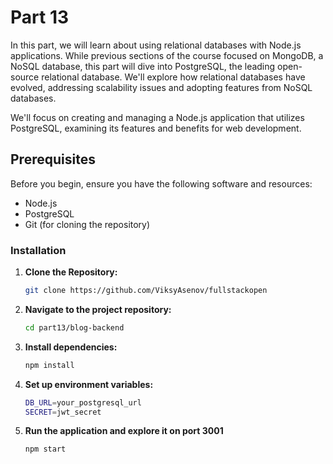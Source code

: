 # Part 13

In this part, we will learn about using relational databases with Node.js applications. While previous sections of the course focused on MongoDB, a NoSQL database, this part will dive into PostgreSQL, the leading open-source relational database. We'll explore how relational databases have evolved, addressing scalability issues and adopting features from NoSQL databases.

We'll focus on creating and managing a Node.js application that utilizes PostgreSQL, examining its features and benefits for web development.

## Prerequisites

Before you begin, ensure you have the following software and resources:

- Node.js
- PostgreSQL
- Git (for cloning the repository)

### Installation

1. **Clone the Repository:**

   ```sh
   git clone https://github.com/ViksyAsenov/fullstackopen
   ```

2. **Navigate to the project repository:**
   ```sh
   cd part13/blog-backend
   ```
3. **Install dependencies:**
   ```sh
   npm install
   ```
4. **Set up environment variables:**
   ```sh
   DB_URL=your_postgresql_url
   SECRET=jwt_secret
   ```
5. **Run the application and explore it on port 3001**
   ```sh
   npm start
   ```
